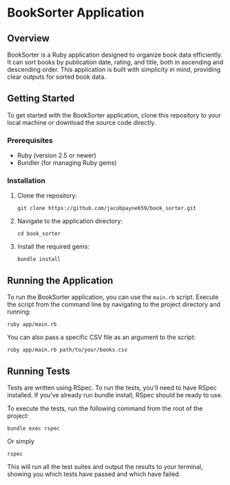 # BookSorter Application

## Overview

BookSorter is a Ruby application designed to organize book data efficiently. It can sort books by publication date, rating, and title, both in ascending and descending order. This application is built with simplicity in mind, providing clear outputs for sorted book data.

## Getting Started

To get started with the BookSorter application, clone this repository to your local machine or download the source code directly.

### Prerequisites

- Ruby (version 2.5 or newer)
- Bundler (for managing Ruby gems)

### Installation

1. Clone the repository:
   ```
   git clone https://github.com/jacobpayne659/book_sorter.git
   ```

2. Navigate to the application directory:
   ```
   cd book_sorter
   ```

3. Install the required gems:
   ```
   bundle install
   ```

## Running the Application

To run the BookSorter application, you can use the `main.rb` script. Execute the script from the command line by navigating to the project directory and running:

```
ruby app/main.rb
```

You can also pass a specific CSV file as an argument to the script:
```
ruby app/main.rb path/to/your/books.csv
```

## Running Tests
Tests are written using RSpec. To run the tests, you'll need to have RSpec installed. If you've already run bundle install, RSpec should be ready to use.

To execute the tests, run the following command from the root of the project:

```
bundle exec rspec
```
Or simply
```
rspec
```
This will run all the test suites and output the results to your terminal, showing you which tests have passed and which have failed.
